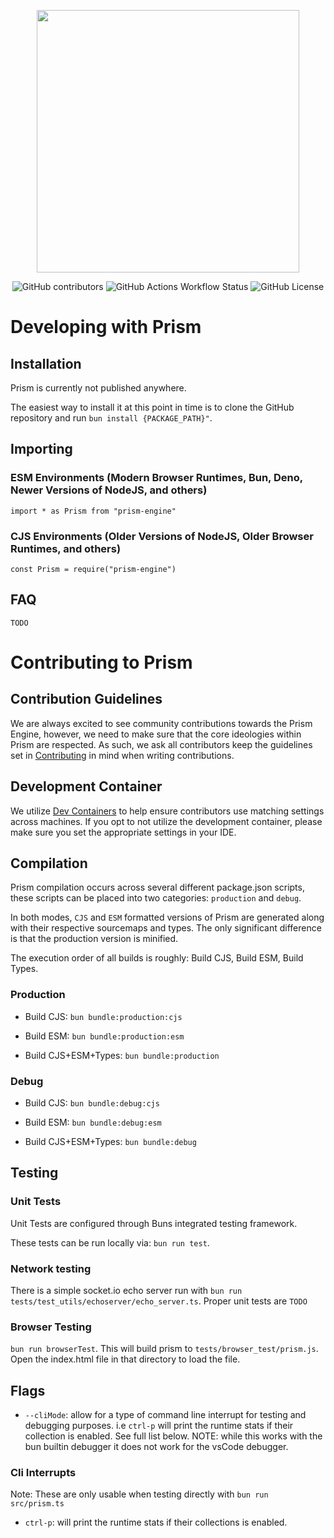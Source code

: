 <p align="center"><img src="https://github.com/user-attachments/assets/cc31802f-1785-4970-9f55-1bfa194ef259" width="420"/></p>
<p align="center">
  <img alt="GitHub contributors" src="https://img.shields.io/github/contributors/Open-Fantasy/Prism">
  <img alt="GitHub Actions Workflow Status" src="https://img.shields.io/github/actions/workflow/status/Open-Fantasy/Prism/unit-tests.yml?label=Unit%20Tests">
  <img alt="GitHub License" src="https://img.shields.io/github/license/Open-Fantasy/Prism">
</p>


# Developing with Prism
## Installation
Prism is currently not published anywhere. 

The easiest way to install it at this point in time is to clone the GitHub repository and run `bun install {PACKAGE_PATH}"`.

## Importing

### ESM Environments (Modern Browser Runtimes, Bun, Deno, Newer Versions of NodeJS, and others)
`import * as Prism from "prism-engine"`

### CJS Environments (Older Versions of NodeJS, Older Browser Runtimes, and others)
`const Prism = require("prism-engine")`

## FAQ
`TODO`

# Contributing to Prism

## Contribution Guidelines
We are always excited to see community contributions towards the Prism Engine, however, we need to make sure that the core ideologies within Prism are respected. As such, we ask all contributors keep the guidelines set in [Contributing](https://github.com/Open-Fantasy/Prism/blob/master/CONTRIBUTING.md) in mind when writing contributions.


## Development Container
We utilize [Dev Containers](https://containers.dev/) to help ensure contributors use matching settings across machines. If you opt to not utilize the development container, please make sure you set the appropriate settings in your IDE.

## Compilation
Prism compilation occurs across several different package.json scripts, these scripts can be placed into two categories: `production` and `debug`.

In both modes, `CJS` and `ESM` formatted versions of Prism are generated along with their respective sourcemaps and types. The only significant difference is that the production version is minified.

The execution order of all builds is roughly: Build CJS, Build ESM, Build Types.

### Production
- Build CJS: `bun bundle:production:cjs`

- Build ESM: `bun bundle:production:esm`

- Build CJS+ESM+Types: `bun bundle:production`

### Debug
- Build CJS: `bun bundle:debug:cjs`

- Build ESM: `bun bundle:debug:esm`

- Build CJS+ESM+Types: `bun bundle:debug`



## Testing
### Unit Tests
Unit Tests are configured through Buns integrated testing framework.

These tests can be run locally via: `bun run test`.

### Network testing
There is a simple socket.io echo server run with `bun run tests/test_utils/echoserver/echo_server.ts`. 
Proper unit tests are `TODO`

### Browser Testing
`bun run browserTest`. This will build prism to `tests/browser_test/prism.js`. Open the index.html file in that directory to load the file.
    
## Flags
- `--cliMode`: allow for a type of command line interrupt for testing and debugging purposes. i.e `ctrl-p` will print the runtime stats if their collection is enabled. See full list below. NOTE: while this works with the bun builtin debugger it does not work for the vsCode debugger.

### Cli Interrupts
Note: These are only usable when testing directly with `bun run src/prism.ts`
- `ctrl-p`: will print the runtime stats if their collections is enabled.
